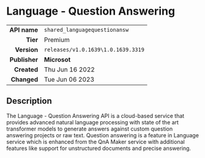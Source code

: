 # Language - Question Answering
| | |
|-:|-|
|**API name**|`shared_languagequestionansw`|
|**Tier**|Premium|
|**Version**|`releases/v1.0.1639\1.0.1639.3319`|
|**Publisher**|**Microsot**|
|**Created**|Thu Jun 16 2022|
|**Changed**|Tue Jun 06 2023|

## Description
The Language - Question Answering API is a cloud-based service that provides advanced natural language processing with state of the art transformer models to generate answers against custom question answering projects or raw text. Question answering is a feature in Language service which is enhanced from the QnA Maker service with additional features like support for unstructured documents and precise answering.
